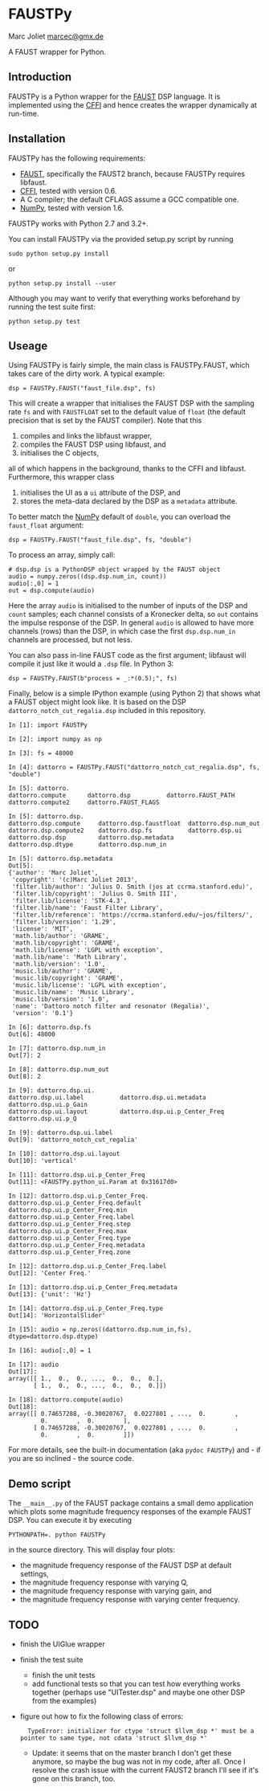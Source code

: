 # FAUSTPy
Marc Joliet <marcec@gmx.de>

A FAUST wrapper for Python.

## Introduction

FAUSTPy is a Python wrapper for the [FAUST](http://faust.grame.fr/) DSP
language. It is implemented using the [CFFI](https://cffi.readthedocs.org/) and
hence creates the wrapper dynamically at run-time.

## Installation

FAUSTPy has the following requirements:

- [FAUST](http://faust.grame.fr/), specifically the FAUST2 branch, because
  FAUSTPy requires libfaust.
- [CFFI](https://cffi.readthedocs.org/), tested with version 0.6.
- A C compiler; the default CFLAGS assume a GCC compatible one.
- [NumPy](http://numpy.scipy.org/), tested with version 1.6.

FAUSTPy works with Python 2.7 and 3.2+.

You can install FAUSTPy via the provided setup.py script by running

    sudo python setup.py install

or

    python setup.py install --user

Although you may want to verify that everything works beforehand by running the
test suite first:

    python setup.py test

## Useage

Using FAUSTPy is fairly simple, the main class is FAUSTPy.FAUST, which takes
care of the dirty work.  A typical example:

    dsp = FAUSTPy.FAUST("faust_file.dsp", fs)

This will create a wrapper that initialises the FAUST DSP with the sampling rate
`fs` and with `FAUSTFLOAT` set to the default value of `float` (the default
precision that is set by the FAUST compiler).  Note that this

1. compiles and links the libfaust wrapper,
2. compiles the FAUST DSP using libfaust, and
3. initialises the C objects,

all of which happens in the background, thanks to the CFFI and libfaust.
Furthermore, this wrapper class

1. initialises the UI as a `ui` attribute of the DSP, and
2. stores the meta-data declared by the DSP as a `metadata` attribute.

To better match the [NumPy](http://numpy.scipy.org/) default of `double`, you
can overload the `faust_float` argument:

    dsp = FAUSTPy.FAUST("faust_file.dsp", fs, "double")

To process an array, simply call:

    # dsp.dsp is a PythonDSP object wrapped by the FAUST object
    audio = numpy.zeros((dsp.dsp.num_in, count))
    audio[:,0] = 1
    out = dsp.compute(audio)

Here the array `audio` is initialised to the number of inputs of the DSP and
`count` samples; each channel consists of a Kronecker delta, so `out` contains
the impulse response of the DSP.  In general `audio` is allowed to have more
channels (rows) than the DSP, in which case the first `dsp.dsp.num_in` channels
are processed, but not less.

You can also pass in-line FAUST code as the first argument; libfaust will
compile it just like it would a `.dsp` file.  In Python 3:

    dsp = FAUSTPy.FAUST(b"process = _:*(0.5);", fs)

Finally, below is a simple IPython example (using Python 2) that shows what a
FAUST object might look like.  It is based on the DSP
`dattorro_notch_cut_regalia.dsp` included in this repository.

    In [1]: import FAUSTPy

    In [2]: import numpy as np

    In [3]: fs = 48000

    In [4]: dattorro = FAUSTPy.FAUST("dattorro_notch_cut_regalia.dsp", fs, "double")

    In [5]: dattorro.
    dattorro.compute      dattorro.dsp          dattorro.FAUST_PATH
    dattorro.compute2     dattorro.FAUST_FLAGS

    In [5]: dattorro.dsp.
    dattorro.dsp.compute     dattorro.dsp.faustfloat  dattorro.dsp.num_out
    dattorro.dsp.compute2    dattorro.dsp.fs          dattorro.dsp.ui
    dattorro.dsp.dsp         dattorro.dsp.metadata
    dattorro.dsp.dtype       dattorro.dsp.num_in

    In [5]: dattorro.dsp.metadata
    Out[5]:
    {'author': 'Marc Joliet',
     'copyright': '(c)Marc Joliet 2013',
     'filter.lib/author': 'Julius O. Smith (jos at ccrma.stanford.edu)',
     'filter.lib/copyright': 'Julius O. Smith III',
     'filter.lib/license': 'STK-4.3',
     'filter.lib/name': 'Faust Filter Library',
     'filter.lib/reference': 'https://ccrma.stanford.edu/~jos/filters/',
     'filter.lib/version': '1.29',
     'license': 'MIT',
     'math.lib/author': 'GRAME',
     'math.lib/copyright': 'GRAME',
     'math.lib/license': 'LGPL with exception',
     'math.lib/name': 'Math Library',
     'math.lib/version': '1.0',
     'music.lib/author': 'GRAME',
     'music.lib/copyright': 'GRAME',
     'music.lib/license': 'LGPL with exception',
     'music.lib/name': 'Music Library',
     'music.lib/version': '1.0',
     'name': 'Dattoro notch filter and resonator (Regalia)',
     'version': '0.1'}

    In [6]: dattorro.dsp.fs
    Out[6]: 48000

    In [7]: dattorro.dsp.num_in
    Out[7]: 2

    In [8]: dattorro.dsp.num_out
    Out[8]: 2

    In [9]: dattorro.dsp.ui.
    dattorro.dsp.ui.label          dattorro.dsp.ui.metadata       dattorro.dsp.ui.p_Gain
    dattorro.dsp.ui.layout         dattorro.dsp.ui.p_Center_Freq  dattorro.dsp.ui.p_Q

    In [9]: dattorro.dsp.ui.label
    Out[9]: 'dattorro_notch_cut_regalia'

    In [10]: dattorro.dsp.ui.layout
    Out[10]: 'vertical'

    In [11]: dattorro.dsp.ui.p_Center_Freq
    Out[11]: <FAUSTPy.python_ui.Param at 0x31617d0>

    In [12]: dattorro.dsp.ui.p_Center_Freq.
    dattorro.dsp.ui.p_Center_Freq.default   dattorro.dsp.ui.p_Center_Freq.min
    dattorro.dsp.ui.p_Center_Freq.label     dattorro.dsp.ui.p_Center_Freq.step
    dattorro.dsp.ui.p_Center_Freq.max       dattorro.dsp.ui.p_Center_Freq.type
    dattorro.dsp.ui.p_Center_Freq.metadata  dattorro.dsp.ui.p_Center_Freq.zone

    In [12]: dattorro.dsp.ui.p_Center_Freq.label
    Out[12]: 'Center Freq.'

    In [13]: dattorro.dsp.ui.p_Center_Freq.metadata
    Out[13]: {'unit': 'Hz'}

    In [14]: dattorro.dsp.ui.p_Center_Freq.type
    Out[14]: 'HorizontalSlider'

    In [15]: audio = np.zeros((dattorro.dsp.num_in,fs), dtype=dattorro.dsp.dtype)

    In [16]: audio[:,0] = 1

    In [17]: audio
    Out[17]:
    array([[ 1.,  0.,  0., ...,  0.,  0.,  0.],
           [ 1.,  0.,  0., ...,  0.,  0.,  0.]])

    In [18]: dattorro.compute(audio)
    Out[18]:
    array([[ 0.74657288, -0.30020767,  0.0227801 , ...,  0.        ,
             0.        ,  0.        ],
           [ 0.74657288, -0.30020767,  0.0227801 , ...,  0.        ,
             0.        ,  0.        ]])

For more details, see the built-in documentation (aka `pydoc FAUSTPy`) and - if
you are so inclined - the source code.

## Demo script

The `__main__.py` of the FAUST package contains a small demo application which
plots some magnitude frequency responses of the example FAUST DSP.  You can
execute it by executing

    PYTHONPATH=. python FAUSTPy

in the source directory.  This will display four plots:

- the magnitude frequency response of the FAUST DSP at default settings,
- the magnitude frequency response with varying Q,
- the magnitude frequency response with varying gain, and
- the magnitude frequency response with varying center frequency.

## TODO

- finish the UIGlue wrapper
- finish the test suite
  - finish the unit tests
  - add functional tests so that you can test how everything works together
    (perhaps use "UITester.dsp" and maybe one other DSP from the examples)
- figure out how to fix the following class of errors:

        TypeError: initializer for ctype 'struct $llvm_dsp *' must be a pointer to same type, not cdata 'struct $llvm_dsp *'

  - Update: it seems that on the master branch I don't get these anymore, so
    maybe the bug was not in my code, after all. Once I resolve the crash issue
    with the current FAUST2 branch I'll see if it's gone on this branch, too.
